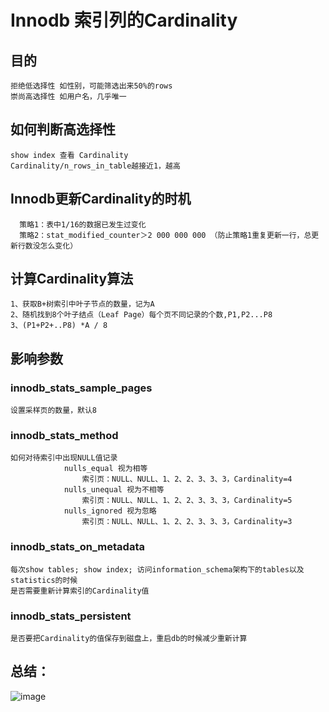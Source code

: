 # Innodb 索引列的Cardinality
## 目的
```
拒绝低选择性 如性别，可能筛选出来50%的rows
崇尚高选择性 如用户名，几乎唯一
```
	
## 如何判断高选择性
```
show index 查看 Cardinality
Cardinality/n_rows_in_table越接近1，越高
```
		
## Innodb更新Cardinality的时机
```
  策略1：表中1/16的数据已发生过变化
  策略2：stat_modified_counter＞2 000 000 000 （防止策略1重复更新一行，总更新行数没怎么变化）
```

## 计算Cardinality算法
```
1、获取B+树索引中叶子节点的数量，记为A
2、随机找到8个叶子结点（Leaf Page）每个页不同记录的个数,P1,P2...P8
3、(P1+P2+..P8) *A / 8
```

## 影响参数
### innodb_stats_sample_pages
```
设置采样页的数量，默认8
```
### innodb_stats_method
```
如何对待索引中出现NULL值记录
			nulls_equal 视为相等
				索引页：NULL、NULL、1、2、2、3、3、3，Cardinality=4
			nulls_unequal 视为不相等
				索引页：NULL、NULL、1、2、2、3、3、3，Cardinality=5
			nulls_ignored 视为忽略
				索引页：NULL、NULL、1、2、2、3、3、3，Cardinality=3
```
### innodb_stats_on_metadata
```
每次show tables; show index; 访问information_schema架构下的tables以及statistics的时候
是否需要重新计算索引的Cardinality值
```
### innodb_stats_persistent
```
是否要把Cardinality的值保存到磁盘上，重启db的时候减少重新计算
```

## 总结：
![image](https://image-static.segmentfault.com/387/226/3872265385-5c77e6da20b87)
